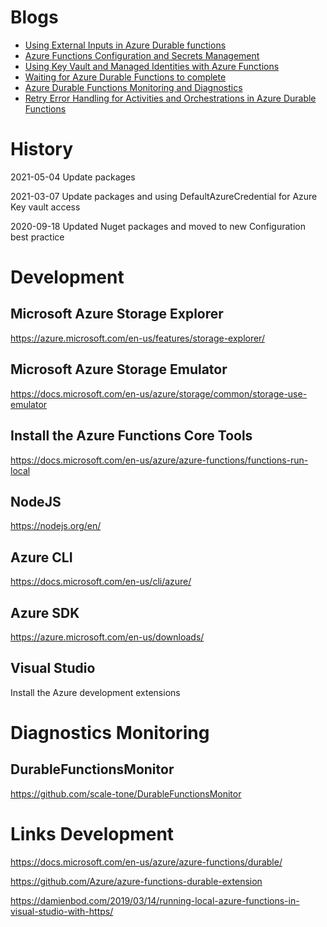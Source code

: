 
# Blogs

<ul>
	<li><a href="https://damienbod.com/2020/07/06/using-external-inputs-in-azure-durable-functions/">Using External Inputs in Azure Durable functions</a></li>
	<li><a href="https://damienbod.com/2020/07/12/azure-functions-configuration-and-secrets-management/">Azure Functions Configuration and Secrets Management</a></li>
	<li><a href="https://damienbod.com/2020/07/20/using-key-vault-and-managed-identities-with-azure-functions/">Using Key Vault and Managed Identities with Azure Functions</a></li>
	<li><a href="https://damienbod.com/2020/07/24/waiting-for-azure-durable-functions-to-complete/">Waiting for Azure Durable Functions to complete</a></li>
	<li><a href="https://damienbod.com/2020/08/01/azure-durable-functions-monitoring-and-diagnostics/">Azure Durable Functions Monitoring and Diagnostics</a></li>
	<li><a href="https://damienbod.com/2020/08/11/retry-error-handling-for-activities-and-orchestrations-in-azure-durable-functions/">Retry Error Handling for Activities and Orchestrations in Azure Durable Functions</a></li>
</ul>

# History

2021-05-04 Update packages

2021-03-07 Update packages and using DefaultAzureCredential for Azure Key vault access

2020-09-18 Updated Nuget packages and moved to new Configuration best practice

# Development

## Microsoft Azure Storage Explorer

https://azure.microsoft.com/en-us/features/storage-explorer/

## Microsoft Azure Storage Emulator

https://docs.microsoft.com/en-us/azure/storage/common/storage-use-emulator

## Install the Azure Functions Core Tools

https://docs.microsoft.com/en-us/azure/azure-functions/functions-run-local

## NodeJS

https://nodejs.org/en/

## Azure CLI

https://docs.microsoft.com/en-us/cli/azure/

## Azure SDK

https://azure.microsoft.com/en-us/downloads/

## Visual Studio

Install the Azure development extensions

# Diagnostics Monitoring

## DurableFunctionsMonitor

https://github.com/scale-tone/DurableFunctionsMonitor

# Links Development

https://docs.microsoft.com/en-us/azure/azure-functions/durable/

https://github.com/Azure/azure-functions-durable-extension

https://damienbod.com/2019/03/14/running-local-azure-functions-in-visual-studio-with-https/



